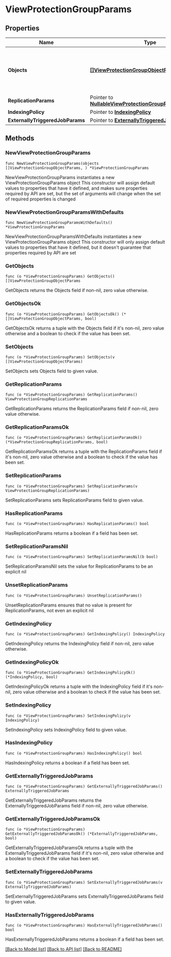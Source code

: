 # ViewProtectionGroupParams

## Properties

Name | Type | Description | Notes
------------ | ------------- | ------------- | -------------
**Objects** | [**[]ViewProtectionGroupObjectParams**](ViewProtectionGroupObjectParams.md) | Specifies the objects to be included in the Protection Group. | 
**ReplicationParams** | Pointer to [**NullableViewProtectionGroupReplicationParams**](ViewProtectionGroupReplicationParams.md) |  | [optional] 
**IndexingPolicy** | Pointer to [**IndexingPolicy**](IndexingPolicy.md) |  | [optional] 
**ExternallyTriggeredJobParams** | Pointer to [**ExternallyTriggeredJobParams**](ExternallyTriggeredJobParams.md) |  | [optional] 

## Methods

### NewViewProtectionGroupParams

`func NewViewProtectionGroupParams(objects []ViewProtectionGroupObjectParams, ) *ViewProtectionGroupParams`

NewViewProtectionGroupParams instantiates a new ViewProtectionGroupParams object
This constructor will assign default values to properties that have it defined,
and makes sure properties required by API are set, but the set of arguments
will change when the set of required properties is changed

### NewViewProtectionGroupParamsWithDefaults

`func NewViewProtectionGroupParamsWithDefaults() *ViewProtectionGroupParams`

NewViewProtectionGroupParamsWithDefaults instantiates a new ViewProtectionGroupParams object
This constructor will only assign default values to properties that have it defined,
but it doesn't guarantee that properties required by API are set

### GetObjects

`func (o *ViewProtectionGroupParams) GetObjects() []ViewProtectionGroupObjectParams`

GetObjects returns the Objects field if non-nil, zero value otherwise.

### GetObjectsOk

`func (o *ViewProtectionGroupParams) GetObjectsOk() (*[]ViewProtectionGroupObjectParams, bool)`

GetObjectsOk returns a tuple with the Objects field if it's non-nil, zero value otherwise
and a boolean to check if the value has been set.

### SetObjects

`func (o *ViewProtectionGroupParams) SetObjects(v []ViewProtectionGroupObjectParams)`

SetObjects sets Objects field to given value.


### GetReplicationParams

`func (o *ViewProtectionGroupParams) GetReplicationParams() ViewProtectionGroupReplicationParams`

GetReplicationParams returns the ReplicationParams field if non-nil, zero value otherwise.

### GetReplicationParamsOk

`func (o *ViewProtectionGroupParams) GetReplicationParamsOk() (*ViewProtectionGroupReplicationParams, bool)`

GetReplicationParamsOk returns a tuple with the ReplicationParams field if it's non-nil, zero value otherwise
and a boolean to check if the value has been set.

### SetReplicationParams

`func (o *ViewProtectionGroupParams) SetReplicationParams(v ViewProtectionGroupReplicationParams)`

SetReplicationParams sets ReplicationParams field to given value.

### HasReplicationParams

`func (o *ViewProtectionGroupParams) HasReplicationParams() bool`

HasReplicationParams returns a boolean if a field has been set.

### SetReplicationParamsNil

`func (o *ViewProtectionGroupParams) SetReplicationParamsNil(b bool)`

 SetReplicationParamsNil sets the value for ReplicationParams to be an explicit nil

### UnsetReplicationParams
`func (o *ViewProtectionGroupParams) UnsetReplicationParams()`

UnsetReplicationParams ensures that no value is present for ReplicationParams, not even an explicit nil
### GetIndexingPolicy

`func (o *ViewProtectionGroupParams) GetIndexingPolicy() IndexingPolicy`

GetIndexingPolicy returns the IndexingPolicy field if non-nil, zero value otherwise.

### GetIndexingPolicyOk

`func (o *ViewProtectionGroupParams) GetIndexingPolicyOk() (*IndexingPolicy, bool)`

GetIndexingPolicyOk returns a tuple with the IndexingPolicy field if it's non-nil, zero value otherwise
and a boolean to check if the value has been set.

### SetIndexingPolicy

`func (o *ViewProtectionGroupParams) SetIndexingPolicy(v IndexingPolicy)`

SetIndexingPolicy sets IndexingPolicy field to given value.

### HasIndexingPolicy

`func (o *ViewProtectionGroupParams) HasIndexingPolicy() bool`

HasIndexingPolicy returns a boolean if a field has been set.

### GetExternallyTriggeredJobParams

`func (o *ViewProtectionGroupParams) GetExternallyTriggeredJobParams() ExternallyTriggeredJobParams`

GetExternallyTriggeredJobParams returns the ExternallyTriggeredJobParams field if non-nil, zero value otherwise.

### GetExternallyTriggeredJobParamsOk

`func (o *ViewProtectionGroupParams) GetExternallyTriggeredJobParamsOk() (*ExternallyTriggeredJobParams, bool)`

GetExternallyTriggeredJobParamsOk returns a tuple with the ExternallyTriggeredJobParams field if it's non-nil, zero value otherwise
and a boolean to check if the value has been set.

### SetExternallyTriggeredJobParams

`func (o *ViewProtectionGroupParams) SetExternallyTriggeredJobParams(v ExternallyTriggeredJobParams)`

SetExternallyTriggeredJobParams sets ExternallyTriggeredJobParams field to given value.

### HasExternallyTriggeredJobParams

`func (o *ViewProtectionGroupParams) HasExternallyTriggeredJobParams() bool`

HasExternallyTriggeredJobParams returns a boolean if a field has been set.


[[Back to Model list]](../README.md#documentation-for-models) [[Back to API list]](../README.md#documentation-for-api-endpoints) [[Back to README]](../README.md)


